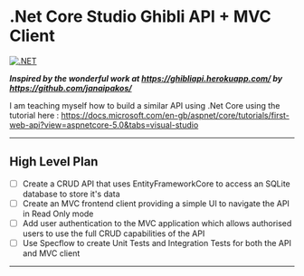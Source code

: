 # .Net Core Studio Ghibli API + MVC Client

[![.NET](https://github.com/leon-paul-hart/DotNET-Core-Studio-Ghibli-API/actions/workflows/dotnet.yml/badge.svg)](https://github.com/leon-paul-hart/DotNET-Core-Studio-Ghibli-API/actions/workflows/dotnet.yml)

***Inspired by the wonderful work at https://ghibliapi.herokuapp.com/ by https://github.com/janaipakos/***

I am teaching myself how to build a similar API using .Net Core using the tutorial here :
https://docs.microsoft.com/en-gb/aspnet/core/tutorials/first-web-api?view=aspnetcore-5.0&tabs=visual-studio


---

## High Level Plan

- [ ] Create a CRUD API that uses EntityFrameworkCore to access an SQLite database to store it's data
- [ ] Create an MVC frontend client providing a simple UI to navigate the API in Read Only mode
- [ ] Add user authentication to the MVC application which allows authorised users to use the full CRUD capabilities of the API
- [ ] Use Specflow to create Unit Tests and Integration Tests for both the API and MVC client

---
